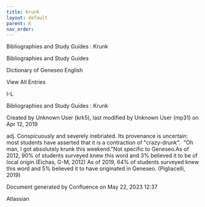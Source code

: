 ```yaml
---
title: Krunk
layout: default
parent: K
nav_order:
---
```


Bibliographies and Study Guides : Krunk

Bibliographies and Study Guides

Dictionary of Geneseo English

View All Entries

I-L

Bibliographies and Study Guides : Krunk

Created by  Unknown User (krk5), last modified by  Unknown User (mp31) on Apr 12, 2019

adj. Conspicuously and severely inebriated. Its provenance is uncertain: most students have asserted that it is a contraction of &quot;crazy-drunk&quot;.  &quot;Oh man, I got absolutely krunk this weekend.&quot;Not specific to Geneseo.As of 2012, 90% of students surveyed knew this word and 3% believed it to be of local origin.(Eichas, G-M, 2012) As of 2019, 64% of students surveyed knew this word and 5% believed it to have originated in Geneseo. (Pigliacelli, 2019)

Document generated by Confluence on May 22, 2023 12:37

Atlassian
